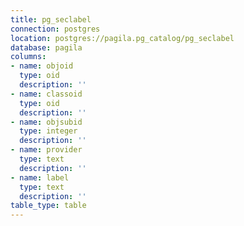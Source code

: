 ```yaml
---
title: pg_seclabel
connection: postgres
location: postgres://pagila.pg_catalog/pg_seclabel
database: pagila
columns:
- name: objoid
  type: oid
  description: ''
- name: classoid
  type: oid
  description: ''
- name: objsubid
  type: integer
  description: ''
- name: provider
  type: text
  description: ''
- name: label
  type: text
  description: ''
table_type: table
---
```



